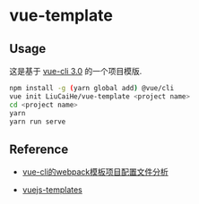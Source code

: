 # vue-template

## Usage

这是基于 [vue-cli 3.0](https://cli.vuejs.org/zh/) 的一个项目模版.

``` bash
npm install -g (yarn global add) @vue/cli
vue init LiuCaiHe/vue-template <project name>
cd <project name>
yarn
yarn run serve
```

## Reference

- [vue-cli的webpack模板项目配置文件分析](https://blog.csdn.net/hongchh/article/details/55113751)

- [vuejs-templates](https://github.com/vuejs-templates/webpack)
